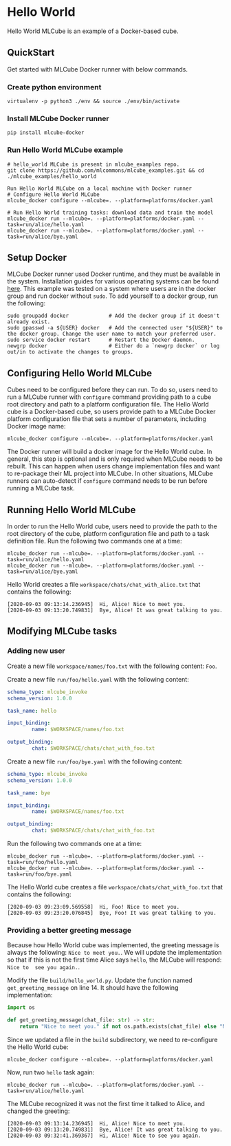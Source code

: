 # Hello World
Hello World MLCube is an example of a Docker-based cube.  


## QuickStart
Get started with MLCube Docker runner with below commands.   

### Create python environment
```
virtualenv -p python3 ./env && source ./env/bin/activate
```

### Install MLCube Docker runner
```
pip install mlcube-docker
```

### Run Hello World MLCube example
```
# hello_world MLCube is present in mlcube_examples repo.
git clone https://github.com/mlcommons/mlcube_examples.git && cd ./mlcube_examples/hello_world

Run Hello World MLCube on a local machine with Docker runner
# Configure Hello World MLCube
mlcube_docker configure --mlcube=. --platform=platforms/docker.yaml

# Run Hello World training tasks: download data and train the model
mlcube_docker run --mlcube=. --platform=platforms/docker.yaml --task=run/alice/hello.yaml
mlcube_docker run --mlcube=. --platform=platforms/docker.yaml --task=run/alice/bye.yaml
```

## Setup Docker
MLCube Docker runner used Docker runtime, and they must be available in the system.
Installation guides for various operating systems can be found [here](https://docs.docker.com/engine/install/). This
example was tested on a system where users are in the docker group and run docker without `sudo`. To add yourself to a
docker group, run the following:
```
sudo groupadd docker             # Add the docker group if it doesn't already exist.
sudo gpasswd -a ${USER} docker   # Add the connected user "${USER}" to the docker group. Change the user name to match your preferred user.
sudo service docker restart      # Restart the Docker daemon.
newgrp docker                    # Either do a `newgrp docker` or log out/in to activate the changes to groups.
```

## Configuring Hello World MLCube
Cubes need to be configured before they can run. To do so, users need to run a MLCube runner with `configure` 
command providing path to a cube root directory and path to a platform configuration file. The Hello World cube is a 
Docker-based cube, so users provide path to a MLCube Docker platform configuration file that sets a number of
parameters, including Docker image name:
```
mlcube_docker configure --mlcube=. --platform=platforms/docker.yaml
```
The Docker runner will build a docker image for the Hello World cube. In general, this step is optional and is only
required when MLCube needs to be rebuilt. This can happen when users change implementation files and want to
re-package their ML project into MLCube. In other situations, MLCube runners can auto-detect if
`configure` command needs to be run before running a MLCube task.


## Running Hello World MLCube 
In order to run the Hello World cube, users need to provide the path to the root directory of the cube, platform
configuration file and path to a task definition file. Run the following two commands one at a time:
```
mlcube_docker run --mlcube=. --platform=platforms/docker.yaml --task=run/alice/hello.yaml
mlcube_docker run --mlcube=. --platform=platforms/docker.yaml --task=run/alice/bye.yaml
```
Hello World creates a file `workspace/chats/chat_with_alice.txt` that contains the following:
```
[2020-09-03 09:13:14.236945]  Hi, Alice! Nice to meet you.
[2020-09-03 09:13:20.749831]  Bye, Alice! It was great talking to you.
```
 
## Modifying MLCube tasks

### Adding new user 
Create a new file `workspace/names/foo.txt` with the following content: `Foo`.

Create a new file `run/foo/hello.yaml` with the following content:
```yaml
schema_type: mlcube_invoke
schema_version: 1.0.0

task_name: hello

input_binding:
        name: $WORKSPACE/names/foo.txt

output_binding:
        chat: $WORKSPACE/chats/chat_with_foo.txt
```
  
Create a new file `run/foo/bye.yaml` with the following content:
```yaml
schema_type: mlcube_invoke
schema_version: 1.0.0

task_name: bye

input_binding:
        name: $WORKSPACE/names/foo.txt

output_binding:
        chat: $WORKSPACE/chats/chat_with_foo.txt
```

Run the following two commands one at a time:
```
mlcube_docker run --mlcube=. --platform=platforms/docker.yaml --task=run/foo/hello.yaml
mlcube_docker run --mlcube=. --platform=platforms/docker.yaml --task=run/foo/bye.yaml
```
The Hello World cube creates a file `workspace/chats/chat_with_foo.txt` that contains the
following:
```
[2020-09-03 09:23:09.569558]  Hi, Foo! Nice to meet you.
[2020-09-03 09:23:20.076845]  Bye, Foo! It was great talking to you.
```


### Providing a better greeting message
Because how Hello World cube was implemented, the greeting message is always the following: `Nice to meet you.`. We will
update the implementation so that if this is not the first time Alice says `hello`, the  MLCube will respond: `Nice to 
see you again.`.

Modify the file `build/hello_world.py`. Update the function named `get_greeting_message` on line 14. It should have the
following implementation:
```python
import os

def get_greeting_message(chat_file: str) -> str:
    return "Nice to meet you." if not os.path.exists(chat_file) else "Nice to see you again."
```

Since we updated a file in the `build` subdirectory, we need to re-configure the Hello World cube:
```
mlcube_docker configure --mlcube=. --platform=platforms/docker.yaml
```
Now, run two `hello` task again:
```
mlcube_docker run --mlcube=. --platform=platforms/docker.yaml --task=run/alice/hello.yaml
```
The MLCube recognized it was not the first time it talked to Alice, and changed the greeting:
```
[2020-09-03 09:13:14.236945]  Hi, Alice! Nice to meet you.
[2020-09-03 09:13:20.749831]  Bye, Alice! It was great talking to you.
[2020-09-03 09:32:41.369367]  Hi, Alice! Nice to see you again.
```
